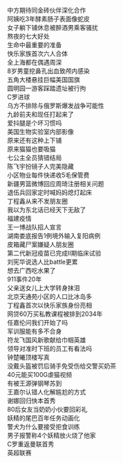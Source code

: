 中方期待同金砖伙伴深化合作  
阿姨吃3年酵素肠子表面像蛇皮  
女子躺下铺休息被醉酒男乘客骚扰  
熬夜的七大好处  
生命中最重要的准备  
快乐家族首次六人合体  
全上海都在偶遇周深  
8岁男童挖鼻孔出血致颅内感染  
五角大楼悬挂巨幅美国国旗  
圆明园一游客踩踏遗址被行拘  
C罗进球  
乌方不排除与俄罗斯爆发战争可能性  
九龄前夫和现任打起来了  
爱抖腿是个坏习惯吗  
美国生物实验室内部影像  
原来还有这种上下铺  
原来猫猫也要吸猫  
七公主全员猜错结局  
陈飞宇扮镜子人完美隐藏  
小区物业每件快递收5毛保管费  
新疆男篮微博回应周琦注册相关问题  
退伍兵回家定时喊妈妈熄灯起床  
丁程鑫从来不发朋友圈  
我以为东北话已经天下无敌了  
福建疫情  
王一博战队招人宣言  
湖南娄底报告1例境外输入复阳病例  
皮箱藏尸案嫌疑人朋友圈  
第二代新冠疫苗已完成II期临床试验  
刘宪华说选人比battle更累  
想去广西吃水果了  
911事件20年  
父亲送女儿上大学转身抹泪  
北京天通苑小区的人口比冰岛多  
丁程鑫首次以快乐家族身份亮相  
网贷60万买私教课程被排到2034年  
任嘉伦问我们开始了吗  
军训服能有多不合身  
符龙飞国风新歌献给巾帼英雄  
领导对准时下班的员工有看法吗  
钟楚曦顶楼写真  
没戴头盔被罚后骑手免受伤给交警买奶茶  
40元能买100G虐猫视频  
有被王源弹钢琴苏到  
王嘉尔认错人化解尴尬的方式  
谢娜回归快本首秀  
80后女友当奶奶小伙要回彩礼  
妖精的尾巴百年任务动画化  
警犬为什么要接受拒食训练  
男子报警称4个妖精放火烧了他家  
C罗重返曼联首秀  
英超联赛  
